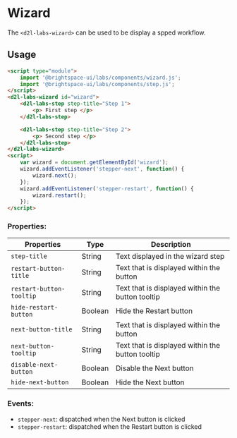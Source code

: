 # Wizard

The `<d2l-labs-wizard>` can be used to be display a spped workflow.

## Usage

```html
<script type="module">
    import '@brightspace-ui/labs/components/wizard.js';
	import '@brightspace-ui/labs/components/step.js';
</script>
<d2l-labs-wizard id="wizard">
	<d2l-labs-step step-title="Step 1">
		<p> First step </p>
	</d2l-labs-step>

	<d2l-labs-step step-title="Step 2">
		<p> Second step </p>
	</d2l-labs-step>
</d2l-labs-wizard>
<script>
	var wizard = document.getElementById('wizard');
	wizard.addEventListener('stepper-next', function() {
		wizard.next();
	});
	wizard.addEventListener('stepper-restart', function() {
		wizard.restart();
	});
</script>
```


### Properties:

| Properties | Type | Description |
|--|--|--|
| `step-title` | String | Text displayed in the wizard step |
| `restart-button-title` | String | Text that is displayed within the button |
| `restart-button-tooltip` | String | Text that is displayed within the button tooltip |
| `hide-restart-button` | Boolean | Hide the Restart button |
| `next-button-title` | String | Text that is displayed within the button |
| `next-button-tooltip` | String | Text that is displayed within the button tooltip |
| `disable-next-button` | Boolean | Disable the Next button |
| `hide-next-button` | Boolean | Hide the Next button |

### Events:
- `stepper-next`: dispatched when the Next button is clicked
- `stepper-restart`: dispatched when the Restart button is clicked

